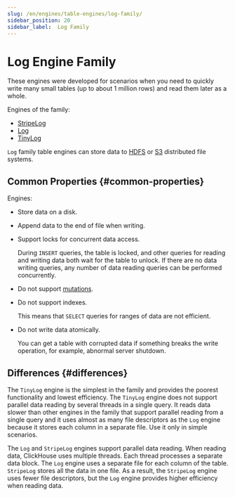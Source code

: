 ```yaml
---
slug: /en/engines/table-engines/log-family/
sidebar_position: 20
sidebar_label:  Log Family
---
```


# Log Engine Family

These engines were developed for scenarios when you need to quickly write many small tables (up to about 1 million rows) and read them later as a whole.

Engines of the family:

-   [StripeLog](/docs/en/engines/table-engines/log-family/stripelog.md)
-   [Log](/docs/en/engines/table-engines/log-family/log.md)
-   [TinyLog](/docs/en/engines/table-engines/log-family/tinylog.md)

`Log` family table engines can store data to [HDFS](/docs/en/engines/table-engines/mergetree-family/mergetree.md/#table_engine-mergetree-hdfs) or [S3](/docs/en/engines/table-engines/mergetree-family/mergetree.md/#table_engine-mergetree-s3) distributed file systems.

## Common Properties {#common-properties}

Engines:

-   Store data on a disk.

-   Append data to the end of file when writing.

-   Support locks for concurrent data access.

    During `INSERT` queries, the table is locked, and other queries for reading and writing data both wait for the table to unlock. If there are no data writing queries, any number of data reading queries can be performed concurrently.

-   Do not support [mutations](/docs/en/sql-reference/statements/alter/index.md/#alter-mutations).

-   Do not support indexes.

    This means that `SELECT` queries for ranges of data are not efficient.

-   Do not write data atomically.

    You can get a table with corrupted data if something breaks the write operation, for example, abnormal server shutdown.

## Differences {#differences}

The `TinyLog` engine is the simplest in the family and provides the poorest functionality and lowest efficiency. The `TinyLog` engine does not support parallel data reading by several threads in a single query. It reads data slower than other engines in the family that support parallel reading from a single query and it uses almost as many file descriptors as the `Log` engine because it stores each column in a separate file. Use it only in simple scenarios.

The `Log` and `StripeLog` engines support parallel data reading. When reading data, ClickHouse uses multiple threads. Each thread processes a separate data block. The `Log` engine uses a separate file for each column of the table. `StripeLog` stores all the data in one file. As a result, the `StripeLog` engine uses fewer file descriptors, but the `Log` engine provides higher efficiency when reading data.

